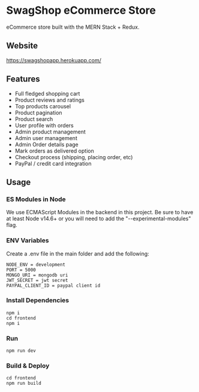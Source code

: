 # SwagShop eCommerce Store
eCommerce store built with the MERN Stack + Redux.

## Website
https://swagshopapp.herokuapp.com/

## Features
* Full fledged shopping cart
* Product reviews and ratings
* Top products carousel
* Product pagination
* Product search
* User profile with orders
* Admin product management
* Admin user management
* Admin Order details page
* Mark orders as delivered option
* Checkout process (shipping, placing order, etc)
* PayPal / credit card integration

## Usage
### ES Modules in Node
We use ECMAScript Modules in the backend in this project. Be sure to have at least Node v14.6+ or you will need to add the "--experimental-modules" flag.

### ENV Variables
Create a .env file in the main folder and add the following:

~~~
NODE_ENV = development
PORT = 5000
MONGO_URI = mongodb uri
JWT_SECRET = jwt secret 
PAYPAL_CLIENT_ID = paypal client id
~~~

### Install Dependencies
~~~
npm i
cd frontend
npm i
~~~

### Run
~~~
npm run dev
~~~

### Build & Deploy
~~~
cd frontend
npm run build
~~~
